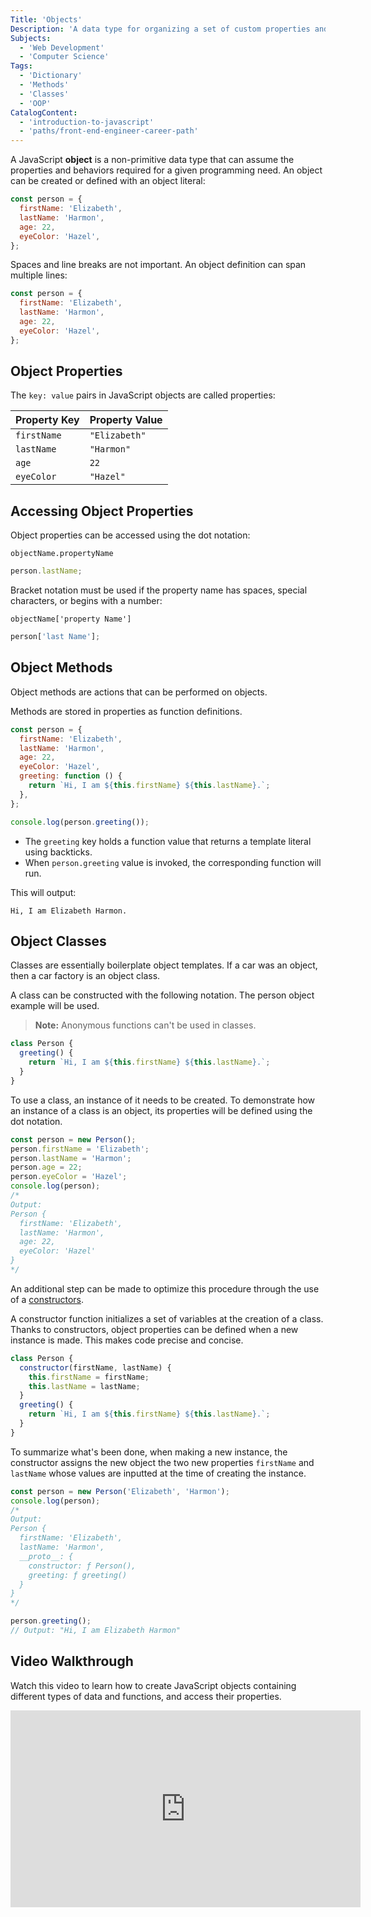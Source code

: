 ```yaml
---
Title: 'Objects'
Description: 'A data type for organizing a set of custom properties and behaviors.'
Subjects:
  - 'Web Development'
  - 'Computer Science'
Tags:
  - 'Dictionary'
  - 'Methods'
  - 'Classes'
  - 'OOP'
CatalogContent:
  - 'introduction-to-javascript'
  - 'paths/front-end-engineer-career-path'
---
```


A JavaScript **object** is a non-primitive data type that can assume the properties and behaviors required for a given programming need. An object can be created or defined with an object literal:

```js
const person = {
  firstName: 'Elizabeth',
  lastName: 'Harmon',
  age: 22,
  eyeColor: 'Hazel',
};
```

Spaces and line breaks are not important. An object definition can span multiple lines:

```js
const person = {
  firstName: 'Elizabeth',
  lastName: 'Harmon',
  age: 22,
  eyeColor: 'Hazel',
};
```

## Object Properties

The `key: value` pairs in JavaScript objects are called properties:

| Property Key | Property Value |
| ------------ | -------------- |
| `firstName`  | `"Elizabeth"`  |
| `lastName`   | `"Harmon"`     |
| `age`        | `22`           |
| `eyeColor`   | `"Hazel"`      |

## Accessing Object Properties

Object properties can be accessed using the dot notation:

```pseudo
objectName.propertyName
```

```js
person.lastName;
```

Bracket notation must be used if the property name has spaces, special characters, or begins with a number:

```pseudo
objectName['property Name']
```

```js
person['last Name'];
```

## Object Methods

Object methods are actions that can be performed on objects.

Methods are stored in properties as function definitions.

```js
const person = {
  firstName: 'Elizabeth',
  lastName: 'Harmon',
  age: 22,
  eyeColor: 'Hazel',
  greeting: function () {
    return `Hi, I am ${this.firstName} ${this.lastName}.`;
  },
};

console.log(person.greeting());
```

- The `greeting` key holds a function value that returns a template literal using backticks.
- When `person.greeting` value is invoked, the corresponding function will run.

This will output:

```shell
Hi, I am Elizabeth Harmon.
```

## Object Classes

Classes are essentially boilerplate object templates. If a car was an object, then a car factory is an object class.

A class can be constructed with the following notation. The person object example will be used.

> **Note:** Anonymous functions can't be used in classes.

```js
class Person {
  greeting() {
    return `Hi, I am ${this.firstName} ${this.lastName}.`;
  }
}
```

To use a class, an instance of it needs to be created. To demonstrate how an instance of a class is an object, its properties will be defined using the dot notation.

```js
const person = new Person();
person.firstName = 'Elizabeth';
person.lastName = 'Harmon';
person.age = 22;
person.eyeColor = 'Hazel';
console.log(person);
/*  
Output: 
Person {
  firstName: 'Elizabeth',
  lastName: 'Harmon',
  age: 22,
  eyeColor: 'Hazel'
} 
*/
```

An additional step can be made to optimize this procedure through the use of a [constructors](https://www.codecademy.com/resources/docs/javascript/constructors).

A constructor function initializes a set of variables at the creation of a class. Thanks to constructors, object properties can be defined when a new instance is made. This makes code precise and concise.

```js
class Person {
  constructor(firstName, lastName) {
    this.firstName = firstName;
    this.lastName = lastName;
  }
  greeting() {
    return `Hi, I am ${this.firstName} ${this.lastName}.`;
  }
}
```

To summarize what's been done, when making a new instance, the constructor assigns the new object the two new properties `firstName` and `lastName` whose values are inputted at the time of creating the instance.

```js
const person = new Person('Elizabeth', 'Harmon');
console.log(person);
/*
Output:
Person {
  firstName: 'Elizabeth',
  lastName: 'Harmon',
  __proto__: {
    constructor: ƒ Person(),
    greeting: ƒ greeting()
  }
} 
*/

person.greeting();
// Output: "Hi, I am Elizabeth Harmon"
```

## Video Walkthrough

Watch this video to learn how to create JavaScript objects containing different types of data and functions, and access their properties.

<iframe width="560" height="315" src="https://www.youtube.com/embed/MsvR9zVM8dI" title="YouTube video player" frameborder="0" allow="accelerometer; autoplay; clipboard-write; encrypted-media; gyroscope; picture-in-picture; web-share" allowfullscreen></iframe>
